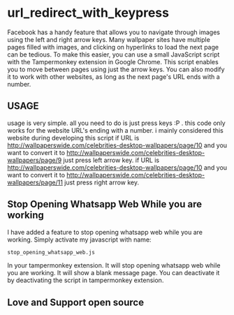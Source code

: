 # url_redirect_with_keypress

Facebook has a handy feature that allows you to navigate through images using the left and right arrow keys. Many wallpaper sites have multiple pages filled with images, and clicking on hyperlinks to load the next page can be tedious. To make this easier, you can use a small JavaScript script with the Tampermonkey extension in Google Chrome. This script enables you to move between pages using just the arrow keys. You can also modify it to work with other websites, as long as the next page's URL ends with a number.

## USAGE

usage is very simple. all you need to do is just press keys :P .
this code only works for the website URL's ending with a number. i mainly considered this website during developing this script
if URL is <http://wallpaperswide.com/celebrities-desktop-wallpapers/page/10> and you want to convert it to <http://wallpaperswide.com/celebrities-desktop-wallpapers/page/9> just press left arrow key.
if URL is <http://wallpaperswide.com/celebrities-desktop-wallpapers/page/10> and you want to convert it to <http://wallpaperswide.com/celebrities-desktop-wallpapers/page/11> just press right arrow key.

## Stop Opening Whatsapp Web While you are working

I have added a feature to stop opening whatsapp web while you are working. Simply activate my javascript with name:

```bash
stop_opening_whatsapp_web.js
```

In your tampermonkey extension. It will stop opening whatsapp web while you are working. It will show a blank message page. You can deactivate it by deactivating the script in tampermonkey extension.

## Love and Support open source
